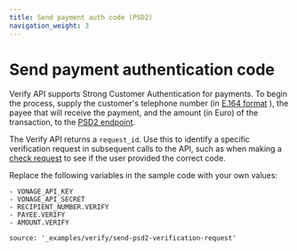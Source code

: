```yaml
---
title: Send payment auth code (PSD2)
navigation_weight: 3
---
```


# Send payment authentication code

Verify API supports Strong Customer Authentication for payments. To begin the process, supply the customer's telephone number (in [E.164 format](https://en.wikipedia.org/wiki/E.164) ), the payee that will receive the payment, and the amount (in Euro) of the transaction, to the [PSD2 endpoint](/api/verify#verifyRequestWithPSD2).

The Verify API returns a `request_id`. Use this to identify a specific verification request in subsequent calls to the API, such as when making a [check request](/verify/code-snippets/check-verify-request) to see if the user provided the correct code.

Replace the following variables in the sample code with your own values:

```snippet_variables
- VONAGE_API_KEY
- VONAGE_API_SECRET
- RECIPIENT_NUMBER.VERIFY
- PAYEE.VERIFY
- AMOUNT.VERIFY
```

```code_snippets
source: '_examples/verify/send-psd2-verification-request'
```

